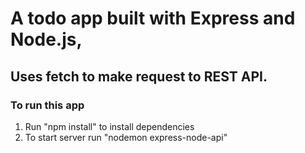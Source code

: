# A todo app built with Express and Node.js, 
## Uses fetch to make request to REST API.

### To run this app
1. Run "npm install" to install dependencies
2. To start server run "nodemon express-node-api"
